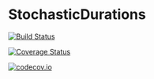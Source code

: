 # StochasticDurations

[![Build Status](https://travis-ci.org/tpapp/StochasticDurations.jl.svg?branch=master)](https://travis-ci.org/tpapp/StochasticDurations.jl)

[![Coverage Status](https://coveralls.io/repos/tpapp/StochasticDurations.jl/badge.svg?branch=master&service=github)](https://coveralls.io/github/tpapp/StochasticDurations.jl?branch=master)

[![codecov.io](http://codecov.io/github/tpapp/StochasticDurations.jl/coverage.svg?branch=master)](http://codecov.io/github/tpapp/StochasticDurations.jl?branch=master)
